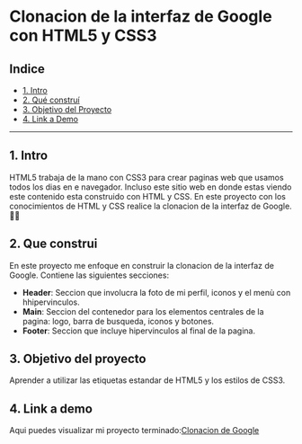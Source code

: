 # Clonacion de la interfaz de Google con HTML5 y CSS3
## **Indice**
* [1. Intro](#)
* [2. Qué construí](#)
* [3. Objetivo del Proyecto](#)
* [4. Link a Demo](#)
****
 ## 1. Intro
 HTML5 trabaja de la mano con CSS3 para crear paginas web que usamos todos los dias en e navegador. Incluso este sitio web en donde estas viendo este contenido esta construido con HTML y CSS. En este proyecto con los conocimientos de HTML y CSS realice la clonacion de la interfaz de Google. 🧐🤓
 
 ## 2. Que construi
 
 En este proyecto me enfoque en construir la clonacion de la interfaz de Google. Contiene las siguientes secciones:
 *  **Header**: Seccion que involucra la foto de mi perfil, iconos y el menù con hhipervinculos.
 * **Main**: Seccion del contenedor para los elementos centrales de la pagina: logo, barra de busqueda, iconos y botones.
 * **Footer**: Seccion que incluye hipervinculos al final de la pagina.
 ## 3. Objetivo del proyecto
 Aprender a utilizar las etiquetas estandar de HTML5 y los estilos de CSS3.
 ## 4. Link a demo
 Aqui puedes visualizar mi proyecto terminado:[Clonacion de Google](https://proyecto1-clonaciongoogle-b6a3b6.netlify.app/)
